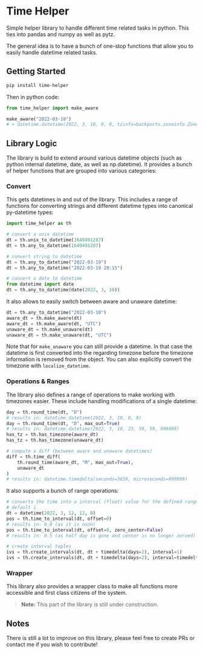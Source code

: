 # Time Helper

Simple helper library to handle different time related tasks in python. This ties into pandas and numpy as well as pytz.

The general idea is to have a bunch of one-stop functions that allow you to easily handle datetime related tasks.

## Getting Started

```bash
pip install time-helper
```

Then in python code:

```python
from time_helper import make_aware

make_aware("2022-03-10")
# > datetime.datetime(2022, 3, 10, 0, 0, tzinfo=backports.zoneinfo.ZoneInfo(key='CET'))
```

## Library Logic

The library is build to extend around various datetime objects (such as python internal datetime, date, as well as np.datetime).
It provides a bunch of helper functions that are grouped into various categories:

### Convert

This gets datetimes in and out of the library. This includes a range of functions for converting strings and different datetime types into canonical py-datetime types:

```python
import time_helper as th

# convert a unix datetime
dt = th.unix_to_datetime(1649491287)
dt = th.any_to_datetime(1649491287)

# convert string to datetime
dt = th.any_to_datetime("2022-03-19")
dt = th.any_to_datetime("2022-03-19 20:15")

# convert a date to datetime
from datetime import date
dt = th.any_to_datetime(date(2022, 3, 10))
```

It also allows to easily switch between aware and unaware datetime:

```python
dt = th.any_to_datetime("2022-03-10")
aware_dt = th.make_aware(dt)
aware_dt = th.make_aware(dt, "UTC")
unaware_dt = th.make_unaware(dt)
unaware_dt = th.make_unaware(dt, "UTC")
```

Note that for `make_unaware` you can still provide a datetime. In that case the datetime is first converted into the regarding timezone before the
timezone information is removed from the object. You can also explicitly convert the timezone with `localize_datetime`.

### Operations & Ranges

The library also defines a range of operations to make working with timezones easier.
These include handling modifications of a single datetime:

```python
day = th.round_time(dt, "D")
# results in: datetime.datetime(2022, 3, 10, 0, 0)
day = th.round_time(dt, "D", max_out=True)
# results in: datetime.datetime(2022, 3, 10, 23, 59, 59, 999999)
has_tz = th.has_timezone(aware_dt)
has_tz = th.has_timezone(unaware_dt)

# compute a diff (between aware and unaware datetimes)
diff = th.time_diff(
    th.round_time(aware_dt, "M", max_out=True),
    unaware_dt
)
# results in: datetime.timedelta(seconds=3659, microseconds=999999)
```

It also supports a bunch of range operations:

```python
# converts the time into a interval (float) value for the defined range
# default i
dt = datetime(2022, 3, 12, 12, 0)
pos = th.time_to_interval(dt, offset=0)
# results in: 0.0 (as it is noon)
pos = th.time_to_interval(dt, offset=0, zero_center=False)
# results in: 0.5 (as half day is gone and center is no longer zeroed)

# create interval tuples
ivs = th.create_intervals(dt, dt + timedelta(days=2), interval=1)
ivs = th.create_intervals(dt, dt + timedelta(days=2), interval=timedelta(minutes=30))
```

### Wrapper

This library also provides a wrapper class to make all functions more accessible and first class citizens of the system.

> **Note:** This part of the library is still under construction.

## Notes

There is still a lot to improve on this library, please feel free to create PRs or contact me if you wish to contribute!
